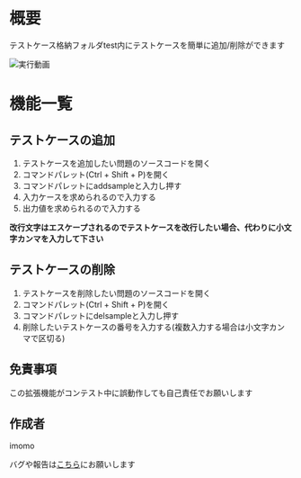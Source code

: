 # 概要
テストケース格納フォルダtest内にテストケースを簡単に追加/削除ができます

![実行動画](movie.gif)

# 機能一覧

## テストケースの追加
1. テストケースを追加したい問題のソースコードを開く
2. コマンドパレット(Ctrl + Shift + P)を開く
3. コマンドパレットにaddsampleと入力し押す
4. 入力ケースを求められるので入力する
5. 出力値を求められるので入力する

**改行文字はエスケープされるのでテストケースを改行したい場合、代わりに小文字カンマを入力して下さい**

## テストケースの削除
1. テストケースを削除したい問題のソースコードを開く
2. コマンドパレット(Ctrl + Shift + P)を開く
3. コマンドパレットにdelsampleと入力し押す
4. 削除したいテストケースの番号を入力する(複数入力する場合は小文字カンマで区切る)

## 免責事項
この拡張機能がコンテスト中に誤動作しても自己責任でお願いします

## 作成者
imomo

バグや報告は[こちら](https://twitter.com/imomomo_i)にお願いします

